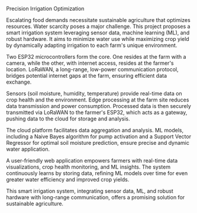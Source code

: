 Precision Irrigation Optimization

Escalating food demands necessitate sustainable agriculture that optimizes resources. Water scarcity poses a major challenge. This project proposes a smart irrigation system leveraging sensor data, machine learning (ML), and robust hardware. It aims to minimize water use while maximizing crop yield by dynamically adapting irrigation to each farm's unique environment.

Two ESP32 microcontrollers form the core. One resides at the farm with a camera, while the other, with internet access, resides at the farmer's location. LoRaWAN, a long-range, low-power communication protocol, bridges potential internet gaps at the farm, ensuring efficient data exchange.

Sensors (soil moisture, humidity, temperature) provide real-time data on crop health and the environment. Edge processing at the farm site reduces data transmission and power consumption. Processed data is then securely transmitted via LoRaWAN to the farmer's ESP32, which acts as a gateway, pushing data to the cloud for storage and analysis.

The cloud platform facilitates data aggregation and analysis. ML models, including a Naive Bayes algorithm for pump activation and a Support Vector Regressor for optimal soil moisture prediction, ensure precise and dynamic water application.

A user-friendly web application empowers farmers with real-time data visualizations, crop health monitoring, and ML insights. The system continuously learns by storing data, refining ML models over time for even greater water efficiency and improved crop yields.

This smart irrigation system, integrating sensor data, ML, and robust hardware with long-range communication, offers a promising solution for sustainable agriculture.


